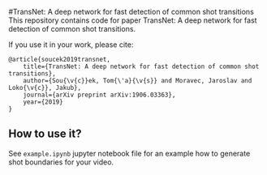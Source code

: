 #TransNet: A deep network for fast detection of common shot transitions
This repository contains code for paper TransNet: A deep network for fast detection of common shot transitions.

If you use it in your work, please cite:

    @article{soucek2019transnet,
        title={TransNet: A deep network for fast detection of common shot transitions},
        author={Sou{\v{c}}ek, Tom{\'a}{\v{s}} and Moravec, Jaroslav and Loko{\v{c}}, Jakub},
        journal={arXiv preprint arXiv:1906.03363},
        year={2019}
    }
    
## How to use it?
See `example.ipynb` jupyter notebook file for an example how to generate shot boundaries for your video.
